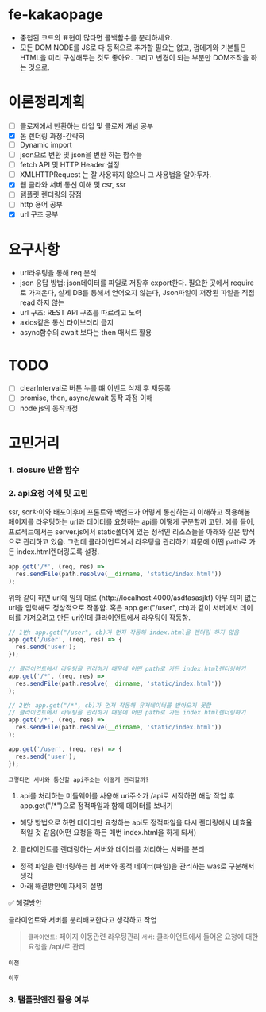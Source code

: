 # fe-kakaopage

- 중첩된 코드의 표현이 많다면 콜백함수를 분리하세요.
- 모든 DOM NODE를 JS로 다 동적으로 추가할 필요는 없고, 껍데기와 기본틀은 HTML을 미리 구성해두는 것도 좋아요. 그리고 변경이 되는 부분만 DOM조작을 하는 것으로.

# 이론정리계획

- [ ] 클로저에서 반환하는 타입 및 클로저 개념 공부
- [x] 돔 렌더링 과정-간략히
- [ ] Dynamic import
- [ ] json으로 변환 및 json을 변환 하는 함수들
- [ ] fetch API 및 HTTP Header 설정
- [ ] XMLHTTPRequest 는 잘 사용하지 않으나 그 사용법을 알아두자.
- [x] 웹 클라와 서버 통신 이해 및 csr, ssr
- [ ] 탬플릿 렌더링의 장점
- [ ] http 용어 공부
- [x] url 구조 공부

# 요구사항

- url라우팅을 통해 req 분석
- json 응답 방법: json데이터를 파일로 저장후 export한다. 필요한 곳에서 require 로 가져온다,
  실제 DB를 통해서 얻어오지 않는다, Json파일이 저장된 파일을 직접 read 하지 않는
- url 구조: REST API 구조를 따르려고 노력
- axios같은 통신 라이브러리 금지
- async함수의 await 보다는 then 매서드 활용

# TODO

- [ ] clearInterval로 버튼 누를 떄 이벤트 삭제 후 재등록
- [ ] promise, then, async/await 동작 과정 이해
- [ ] node js의 동작과정

# 고민거리

### 1. closure 반환 함수

### 2. api요청 이해 및 고민

ssr, scr차이와 배포이후에 프론트와 백앤드가 어떻게 통신하는지 이해하고 적용해봄
페이지를 라우팅하는 url과 데이터를 요청하는 api를 어떻게 구분할까 고민. 예를 들어, 프로젝트에서는 server.js에서 static폴더에 있는 정적인 리소스들을 아래와 같은 방식으로 관리하고 있음. 그런데 클라이언트에서 라우팅을 관리하기 때문에 어떤 path로 가든 index.html렌더링도록 설정.

```js
app.get('/*', (req, res) =>
  res.sendFile(path.resolve(__dirname, 'static/index.html'))
);
```

위와 같이 하면 url에 임의 대로 (http://localhost:4000/asdfasasjkf) 아무 의미 없는 url을 입력해도 정상적으로 작동함. 혹은 app.get("/user", cb)과 같이 서버에서 데이터를 가져오려고 만든 uri인데 클라이언트에서 라우팅이 작동함.

```js
// 1번: app.get("/user", cb)가 먼저 작동해 index.html을 렌더링 하지 않음
app.get('/user', (req, res) => {
  res.send('user');
});

// 클라이언트에서 라우팅을 관리하기 때문에 어떤 path로 가든 index.html렌더링하기
app.get('/*', (req, res) =>
  res.sendFile(path.resolve(__dirname, 'static/index.html'))
);

// 2번: app.get("/*", cb)가 먼저 작동해 유저데이터를 받아오지 못함
// 클라이언트에서 라우팅을 관리하기 때문에 어떤 path로 가든 index.html렌더링하기
app.get('/*', (req, res) =>
  res.sendFile(path.resolve(__dirname, 'static/index.html'))
);

app.get('/user', (req, res) => {
  res.send('user');
});
```

`그렇다면 서버와 통신할 api주소는 어떻게 관리할까?`

1.  api를 처리하는 미들웨어를 사용해 uri주소가 /api로 시작하면 해당 작업 후 app.get("/\*")으로 정적파일과 함께 데이터를 보내기

- 해당 방법으로 하면 데이터만 요청하는 api도 정적파일을 다시 렌더링해서 비효율적일 것 같음(어떤 요청을 하든 매번 index.html을 하게 되서)

2. 클라이언트를 렌더링하는 서버와 데이터를 처리하는 서버를 분리

- 정적 파일을 렌더링하는 웹 서버와 동적 데이터(파일)을 관리하는 was로 구분해서 생각
- 아래 해결방안에 자세히 설명

✅ 해결방안

클라이언트와 서버를 분리배포한다고 생각하고 작업

> `클라이언트`: 페이지 이동관련 라우팅관리
> `서버`: 클라이언트에서 들어온 요청에 대한 요청을 /api/로 관리

`이전`

`이후`

### 3. 탬플릿엔진 활용 여부
